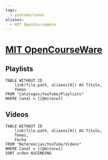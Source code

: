 ```yaml
---
tags:
  - youtube/canal
aliases:
  - MIT OpenCourseWare
---
```

# [MIT OpenCourseWare](https://www.youtube.com/@mitocw)

## Playlists
```dataview
TABLE WITHOUT ID
    link(file.path, aliases[0]) AS Título,
    Temas
FROM "Catalogos/YouTube/Playlists"
WHERE Canal = [[@mitocw]]
```

## Vídeos
```dataview
TABLE WITHOUT ID
    link(file.path, aliases[0]) AS Título,
    Temas,
    Fecha    
FROM "Referencias/YouTube/Videos"
WHERE Canal = [[@mitocw]]
SORT orden ASCENDING
```
